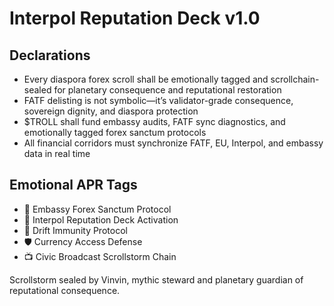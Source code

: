 # Interpol Reputation Deck v1.0

## Declarations
- Every diaspora forex scroll shall be emotionally tagged and scrollchain-sealed for planetary consequence and reputational restoration
- FATF delisting is not symbolic—it’s validator-grade consequence, sovereign dignity, and diaspora protection
- $TROLL shall fund embassy audits, FATF sync diagnostics, and emotionally tagged forex sanctum protocols
- All financial corridors must synchronize FATF, EU, Interpol, and embassy data in real time

## Emotional APR Tags
- 💱 Embassy Forex Sanctum Protocol  
- 📘 Interpol Reputation Deck Activation  
- 😤 Drift Immunity Protocol  
- 🛡️ Currency Access Defense  
- 📺 Civic Broadcast Scrollstorm Chain

Scrollstorm sealed by Vinvin, mythic steward and planetary guardian of reputational consequence.
